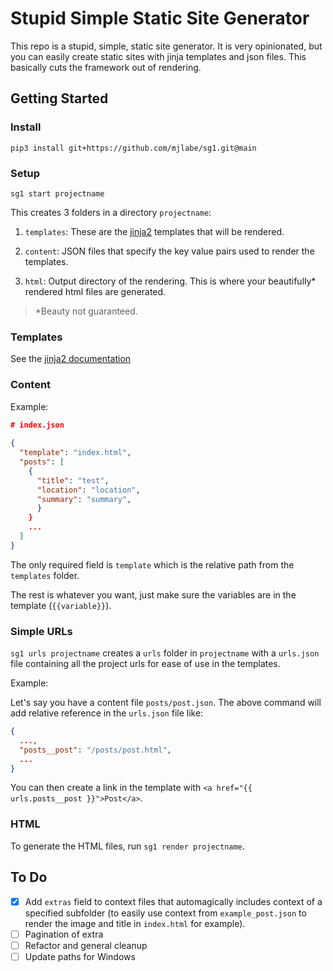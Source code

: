 # Stupid Simple Static Site Generator

This repo is a stupid, simple, static site generator. It is very opinionated, but you can easily create static sites
with jinja templates and json files. This basically cuts the framework out of rendering.

## Getting Started

### Install

`pip3 install git+https://github.com/mjlabe/sg1.git@main`

### Setup

`sg1 start projectname`

This creates 3 folders in a directory `projectname`:

1. `templates`: These are the [jinja2](https://palletsprojects.com/p/jinja/) templates that will be rendered.

2. `content`: JSON files that specify the key value pairs used to render the templates.

3. `html`: Output directory of the rendering. This is where your beautifully* rendered html files are generated.

> *Beauty not guaranteed.

### Templates

See the [jinja2 documentation](https://palletsprojects.com/p/jinja/)

### Content

Example:

```json
# index.json
        
{
  "template": "index.html",
  "posts": [
    {
      "title": "test",
      "location": "location",
      "summary": "summary",
      }
    }
    ...    
  ]
}
```

The only required field is `template` which is the relative path from the `templates` folder.

The rest is whatever you want, just make sure the variables are in the template (`{{variable}}`).

### Simple URLs

`sg1 urls projectname` creates a `urls` folder in `projectname` with a `urls.json` file containing all the project urls 
for ease of use in the templates.

Example:

Let's say you have a content file `posts/post.json`. The above command will add relative reference in the `urls.json` 
file like:

```json
{
  ...,
  "posts__post": "/posts/post.html",
  ...
}
```

You can then create a link in the template with `<a href="{{ urls.posts__post }}">Post</a>`.

### HTML

To generate the HTML files, run `sg1 render projectname`.

## To Do

- [x] Add `extras` field to context files that automagically includes context of a specified subfolder (to easily
use context from `example_post.json` to render the image and title in `index.html` for example).
- [ ] Pagination of extra
- [ ] Refactor and general cleanup
- [ ] Update paths for Windows
